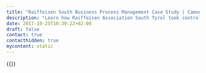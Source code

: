 ```yaml
---
title: "Raiffeisen South Business Process Management Case Study | Camunda BPM"
description: "Learn how Raiffeisen Association South Tyrol took control of their business process automation and improved efficiency in their organization with Camunda. Camunda is the leader for workflow automation based on Java and BPMN 2.0. "
date: 2017-10-25T10:39:22+02:00
draft: false
contact: true
contacthidden: true
mycontent: static
---
```

{{<case-study-single
company="Raiffeisen Association South Tyrol "
companydescription="<p>The Raiffeisen Association South Tyrol was founded in Bolzano in 1960. It emerged from the amalgamation of the Association of South Tyrolean Agricultural Cooperatives and of the Association of Raiffeisen Banks.</p><p>It is the umbrella organization of the South Tyrolean Cooperatives, which were set up according to the “Raiffeisen System”. They operate according to the cooperative principles.</p><p>The Raiffeisen Association is an interest group and a legally recognized Auditing. The Association is responsible for the consultation, development and supervision of their member cooperatives.</p><p>More than a third of all South Tyrolean cooperatives belong to the Raiffeisen Association (334). They are authorized to use the registered trademark, the so-called “Giebelzeichen” (Gable Cross).</p>"
customerquote="<p><q>By introducing a BPM platform into our core system we were able to generate a new way of thinking and perception of many business processes in our banks.</p> <p>The decision to take Camunda BPM was clear from the beginning: The light-weighted engine from Camunda has been integrated into our system with little effort and since then runs without any problems. Both in the trainings with Camunda and in consulting and support we got to know Camunda as a young and dynamic team that answered our questions and solved all our problems very fast and also very competently. Furthermore, Camunda has an excellent own modeler that allows us to model our business processes fast and easily. </q></p>-Dr. Michael Lintner, Project Manager"
teaser="Redefining business processes across 334 cooperative banks "
usecase=""
videolink=""
logo="//images.ctfassets.net/vpidbgnakfvf/1yUxeB16U8KSM4A44wc20C/5f203b90aeb079865fc4218b1db77896/raiffeisenverband-suedtirol.svg"
pdf=""
thumbnail="">}}